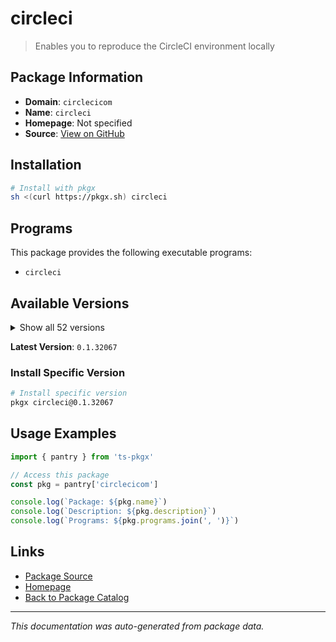 # circleci

> Enables you to reproduce the CircleCI environment locally

## Package Information

- **Domain**: `circlecicom`
- **Name**: `circleci`
- **Homepage**: Not specified
- **Source**: [View on GitHub](https://github.com/pkgxdev/pantry/tree/main/projects/circleci.com/package.yml)

## Installation

```bash
# Install with pkgx
sh <(curl https://pkgx.sh) circleci
```

## Programs

This package provides the following executable programs:

- `circleci`

## Available Versions

<details>
<summary>Show all 52 versions</summary>

- `0.1.32067`, `0.1.31983`, `0.1.31879`, `0.1.31792`, `0.1.31687`
- `0.1.31632`, `0.1.31543`, `0.1.31425`, `0.1.31151`, `0.1.30995`
- `0.1.30948`, `0.1.30888`, `0.1.30549`, `0.1.30401`, `0.1.30163`
- `0.1.30084`, `0.1.29936`, `0.1.29658`, `0.1.29560`, `0.1.29314`
- `0.1.29041`, `0.1.28995`, `0.1.28939`, `0.1.28811`, `0.1.28745`
- `0.1.28434`, `0.1.28391`, `0.1.28363`, `0.1.28196`, `0.1.28084`
- `0.1.27660`, `0.1.27054`, `0.1.26896`, `0.1.26837`, `0.1.26786`
- `0.1.26646`, `0.1.26343`, `0.1.26255`, `0.1.26094`, `0.1.26061`
- `0.1.25848`, `0.1.25725`, `0.1.25638`, `0.1.25569`, `0.1.25519`
- `0.1.25085`, `0.1.25007`, `0.1.24783`, `0.1.24705`, `0.1.24495`
- `0.1.24435`, `0.1.23845`

</details>

**Latest Version**: `0.1.32067`

### Install Specific Version

```bash
# Install specific version
pkgx circleci@0.1.32067
```

## Usage Examples

```typescript
import { pantry } from 'ts-pkgx'

// Access this package
const pkg = pantry['circlecicom']

console.log(`Package: ${pkg.name}`)
console.log(`Description: ${pkg.description}`)
console.log(`Programs: ${pkg.programs.join(', ')}`)
```

## Links

- [Package Source](https://github.com/pkgxdev/pantry/tree/main/projects/circleci.com/package.yml)
- [Homepage](#)
- [Back to Package Catalog](../package-catalog.md)

---

*This documentation was auto-generated from package data.*
